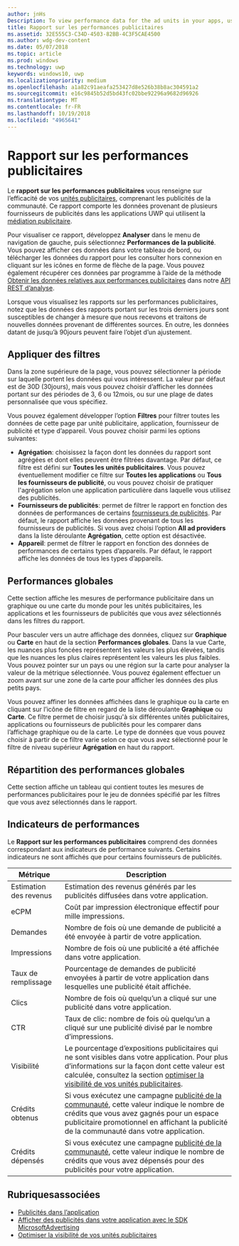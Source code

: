 ```yaml
---
author: jnHs
Description: To view performance data for the ad units in your apps, use the advertising performance report on the Windows Dev Center dashboard.
title: Rapport sur les performances publicitaires
ms.assetid: 32E555C3-C34D-4503-82BB-4C3F5CAE4500
ms.author: wdg-dev-content
ms.date: 05/07/2018
ms.topic: article
ms.prod: windows
ms.technology: uwp
keywords: windows10, uwp
ms.localizationpriority: medium
ms.openlocfilehash: a1a82c91aeafa253427d8e526b38b8ac304591a2
ms.sourcegitcommit: e16c9845b52d5bd43fc02bbe92296a9682d96926
ms.translationtype: MT
ms.contentlocale: fr-FR
ms.lasthandoff: 10/19/2018
ms.locfileid: "4965641"
---
```

# <a name="advertising-performance-report"></a>Rapport sur les performances publicitaires


Le **rapport sur les performances publicitaires** vous renseigne sur l’efficacité de vos [unités publicitaires](in-app-ads.md), comprenant les publicités de la communauté. Ce rapport comporte les données provenant de plusieurs fournisseurs de publicités dans les applications UWP qui utilisent la [médiation publicitaire](in-app-ads.md#mediation).

Pour visualiser ce rapport, développez **Analyser** dans le menu de navigation de gauche, puis sélectionnez **Performances de la publicité**. Vous pouvez afficher ces données dans votre tableau de bord, ou télécharger les données du rapport pour les consulter hors connexion en cliquant sur les icônes en forme de flèche de la page. Vous pouvez également récupérer ces données par programme à l’aide de la méthode [Obtenir les données relatives aux performances publicitaires](../monetize/get-ad-performance-data.md) dans notre [API REST d’analyse](../monetize/access-analytics-data-using-windows-store-services.md).

Lorsque vous visualisez les rapports sur les performances publicitaires, notez que les données des rapports portant sur les trois derniers jours sont susceptibles de changer à mesure que nous recevons et traitons de nouvelles données provenant de différentes sources. En outre, les données datant de jusqu’à 90jours peuvent faire l’objet d’un ajustement.

## <a name="apply-filters"></a>Appliquer des filtres

Dans la zone supérieure de la page, vous pouvez sélectionner la période sur laquelle portent les données qui vous intéressent. La valeur par défaut est de 30D (30jours), mais vous pouvez choisir d’afficher les données portant sur des périodes de 3, 6 ou 12mois, ou sur une plage de dates personnalisée que vous spécifiez.

Vous pouvez également développer l’option **Filtres** pour filtrer toutes les données de cette page par unité publicitaire, application, fournisseur de publicité et type d’appareil. Vous pouvez choisir parmi les options suivantes:

* **Agrégation**: choisissez la façon dont les données du rapport sont agrégées et dont elles peuvent être filtrées davantage. Par défaut, ce filtre est défini sur **Toutes les unités publicitaires**. Vous pouvez éventuellement modifier ce filtre sur **Toutes les applications** ou **Tous les fournisseurs de publicité**, ou vous pouvez choisir de pratiquer l'agrégation selon une application particulière dans laquelle vous utilisez des publicités.
* **Fournisseurs de publicités**: permet de filtrer le rapport en fonction des données de performances de certains [fournisseurs de publicités](in-app-ads.md#paid-networks). Par défaut, le rapport affiche les données provenant de tous les fournisseurs de publicités. Si vous avez choisi l’option **All ad providers** dans la liste déroulante **Agrégation**, cette option est désactivée.
* **Appareil**: permet de filtrer le rapport en fonction des données de performances de certains types d’appareils. Par défaut, le rapport affiche les données de tous les types d’appareils.

## <a name="overall-performance"></a>Performances globales

Cette section affiche les mesures de performance publicitaire dans un graphique ou une carte du monde pour les unités publicitaires, les applications et les fournisseurs de publicités que vous avez sélectionnés dans les filtres du rapport.

Pour basculer vers un autre affichage des données, cliquez sur **Graphique** ou **Carte** en haut de la section **Performances globales**. Dans la vue Carte, les nuances plus foncées représentent les valeurs les plus élevées, tandis que les nuances les plus claires représentent les valeurs les plus faibles. Vous pouvez pointer sur un pays ou une région sur la carte pour analyser la valeur de la métrique sélectionnée. Vous pouvez également effectuer un zoom avant sur une zone de la carte pour afficher les données des plus petits pays.

Vous pouvez affiner les données affichées dans le graphique ou la carte en cliquant sur l’icône de filtre en regard de la liste déroulante **Graphique** ou **Carte**. Ce filtre permet de choisir jusqu'à six différentes unités publicitaires, applications ou fournisseurs de publicités pour les comparer dans l’affichage graphique ou de la carte. Le type de données que vous pouvez choisir à partir de ce filtre varie selon ce que vous avez sélectionné pour le filtre de niveau supérieur **Agrégation** en haut du rapport.


## <a name="overall-performance-breakdown"></a>Répartition des performances globales

Cette section affiche un tableau qui contient toutes les mesures de performances publicitaires pour le jeu de données spécifié par les filtres que vous avez sélectionnés dans le rapport.

## <a name="performance-metrics"></a>Indicateurs de performances

Le **Rapport sur les performances publicitaires** comprend des données correspondant aux indicateurs de performance suivants. Certains indicateurs ne sont affichés que pour certains fournisseurs de publicités.

|  Métrique  |  Description  |
|----------|---------------|
| Estimation des revenus  |  Estimation des revenus générés par les publicités diffusées dans votre application. |
| eCPM  |  Coût par impression électronique effectif pour mille impressions. |
| Demandes  | Nombre de fois où une demande de publicité a été envoyée à partir de votre application.  |
| Impressions  | Nombre de fois où une publicité a été affichée dans votre application.  |
| Taux de remplissage  | Pourcentage de demandes de publicité envoyées à partir de votre application dans lesquelles une publicité était affichée.  |
| Clics  |  Nombre de fois où quelqu’un a cliqué sur une publicité dans votre application. |
| CTR  |  Taux de clic: nombre de fois où quelqu’un a cliqué sur une publicité divisé par le nombre d’impressions. |
| Visibilité | Le pourcentage d’expositions publicitaires qui ne sont visibles dans votre application. Pour plus d’informations sur la façon dont cette valeur est calculée, consultez la section [optimiser la visibilité de vos unités publicitaires](../monetize/optimize-ad-unit-viewability.md). |
| Crédits obtenus  | Si vous exécutez une campagne [publicité de la communauté](https://docs.microsoft.com/windows/uwp/publish/about-community-ads), cette valeur indique le nombre de crédits que vous avez gagnés pour un espace publicitaire promotionnel en affichant la publicité de la communauté dans votre application.  |
| Crédits dépensés  | Si vous exécutez une campagne [publicité de la communauté](https://docs.microsoft.com/windows/uwp/publish/about-community-ads), cette valeur indique le nombre de crédits que vous avez dépensés pour des publicités pour votre application.  |

## <a name="related-topics"></a>Rubriquesassociées

* [Publicités dans l’application](in-app-ads.md)
* [Afficher des publicités dans votre application avec le SDK MicrosoftAdvertising](../monetize/display-ads-in-your-app.md)
* [Optimiser la visibilité de vos unités publicitaires](../monetize/optimize-ad-unit-viewability.md)


 
